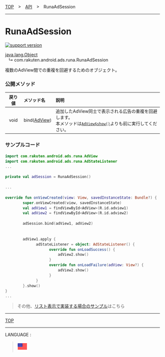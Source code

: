 [TOP](../#top)　>　[API](./README.md)　>　RunaAdSession

---

# RunaAdSession

[![support version](http://img.shields.io/badge/runa-1.2.0+-blueviolet.svg?style=flat)](https://github.com/rakuten-ads/Rakuten-Ads-Android/releases/tag/1.2.0)

[java.lang.Object](https://developer.android.com/reference/java/lang/Object.html)<br>
&nbsp;&nbsp;&nbsp;↳&nbsp;com.rakuten.android.ads.runa.RunaAdSession

複数のAdView間での重複を回避するためのオブジェクト。

### 公開メソッド

|戻り値|メソッド名|説明|
|:---:|:---|:---|
|void|bind([AdView](./AdView.md))|追加したAdView同士で表示される広告の重複を回避します。<br>本メソッドは[`AdView$show()`](./AdView.md#public_methods)よりも前に実行してください。|

### サンプルコード

```kotlin
import com.rakuten.android.ads.runa.AdView
import com.rakuten.android.ads.runa.AdStateListener
...

private val adSession = RunaAdSession()

...

override fun onViewCreated(view: View, savedInstanceState: Bundle?) {
        super.onViewCreated(view, savedInstanceState)
        val adView1 = findViewById<AdView>(R.id.adview1)
        val adView2 = findViewById<AdView>(R.id.adview2)

        adSession.bind(adView1, adView2)


        adView1.apply {
              adStateListener = object: AdStateListener() {
                    override fun onLoadSuccess() {
                        adView2.show()
                    }
                    override fun onLoadFailure(adView: View?) {
                        adView2.show()
                    }
              }
        }.show()
}
...
```

> その他、[リスト表示で実装する場合のサンプル](../bannerads/sample_ad_session.md)はこちら

---
[TOP](../#top)

---
LANGUAGE :
> [![en](/doc/img/lang/en.png)](/doc/api/RunaAdSession.md)
